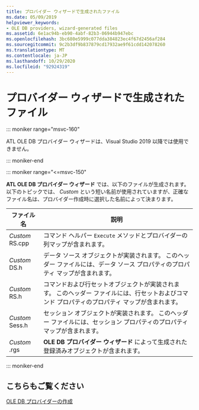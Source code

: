 ```yaml
---
title: プロバイダー ウィザードで生成されたファイル
ms.date: 05/09/2019
helpviewer_keywords:
- OLE DB providers, wizard-generated files
ms.assetid: 6e1ac94b-eb90-4abf-82b3-06944b947ebc
ms.openlocfilehash: 3bc680e5999c077dda384823ec4f67d2456af284
ms.sourcegitcommit: 9c2b3df9b837879cd17932ae9f61cdd142078260
ms.translationtype: MT
ms.contentlocale: ja-JP
ms.lasthandoff: 10/29/2020
ms.locfileid: "92924319"
---
```

# <a name="provider-wizard-generated-files"></a>プロバイダー ウィザードで生成されたファイル

::: moniker range="msvc-160"

ATL OLE DB プロバイダー ウィザードは、Visual Studio 2019 以降では使用できません。

::: moniker-end

::: moniker range="<=msvc-150"

**ATL OLE DB プロバイダー ウィザード** では、以下のファイルが生成されます。 以下のトピックでは、 *Custom* という短い名前が使用されていますが、正確なファイル名は、プロバイダー作成時に選択した名前によって決まります。

|ファイル名|説明|
|---------------|-----------------|
|*Custom* RS.cpp|コマンド ヘルパー `Execute` メソッドとプロバイダーの列マップが含まれます。|
|*Custom* DS.h|データ ソース オブジェクトが実装されます。 このヘッダー ファイルには、データ ソース プロパティのプロパティ マップが含まれます。|
|*Custom* RS.h|コマンドおよび行セットオブジェクトが実装されます。 このヘッダー ファイルには、行セットおよびコマンド プロパティのプロパティ マップが含まれます。|
|*Custom* Sess.h|セッション オブジェクトが実装されます。 このヘッダー ファイルには、セッション プロパティのプロパティ マップが含まれます。|
|*Custom* .rgs|**OLE DB プロバイダー ウィザード** によって生成された登録済みオブジェクトが含まれます。|

::: moniker-end

## <a name="see-also"></a>こちらもご覧ください

[OLE DB プロバイダーの作成](../../data/oledb/creating-an-ole-db-provider.md)<br/>
